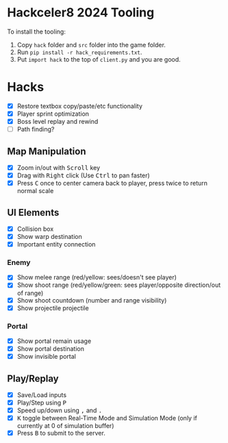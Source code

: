 # Hackceler8 2024 Tooling

To install the tooling:

1. Copy `hack` folder and `src` folder into the game folder.
2. Run `pip install -r hack_requirements.txt`.
3. Put `import hack` to the top of `client.py` and you are good.

# Hacks

- [x] Restore textbox copy/paste/etc functionality
- [x] Player sprint optimization
- [x] Boss level replay and rewind
- [ ] Path finding?

## Map Manipulation

- [x] Zoom in/out with <kbd>Scroll</kbd> key
- [x] Drag with <kbd>Right</kbd> click (Use <kbd>Ctrl</kbd> to pan faster)
- [x] Press <kbd>C</kbd> once to center camera back to player, press twice to return normal scale

## UI Elements

- [x] Collision box
- [x] Show warp destination
- [x] Important entity connection

### Enemy

- [x] Show melee range (red/yellow: sees/doesn't see player)
- [x] Show shoot range (red/yellow/green: sees player/opposite direction/out of range)
- [x] Show shoot countdown (number and range visibility)
- [x] Show projectile projectile

### Portal

- [x] Show portal remain usage
- [x] Show portal destination
- [x] Show invisible portal

## Play/Replay

- [x] Save/Load inputs
- [x] Play/Step using <kbd>P</kbd>
- [x] Speed up/down using <kbd>,</kbd> and <kbd>.</kbd>
- [x] <kbd>K</kbd> toggle between Real-Time Mode and Simulation Mode (only if currently at 0 of simulation buffer)
- [x] Press <kbd>B</kbd> to submit to the server.